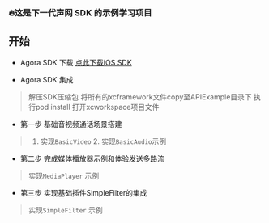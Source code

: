 ### 🔥这是下一代声网 SDK 的示例学习项目

## 开始
- Agora SDK 下载
  [点此下载iOS SDK](https://download.agora.io/sdk/release/Agora_Native_SDK_for_iOS_rel.v3.6.205_42538_full_20211021_1837.zip)


- Agora SDK 集成
> 解压SDK压缩包
> 将所有的xcframework文件copy至APIExample目录下
> 执行pod install
> 打开xcworkspace项目文件

- 第一步 基础音视频通话场景搭建
> 1. 实现`BasicVideo` 2. 实现`BasicAudio`示例

- 第二步 完成媒体播放器示例和体验发送多路流
> 实现`MediaPlayer` 示例

- 第三步 实现基础插件SimpleFilter的集成
> 实现`SimpleFilter` 示例
